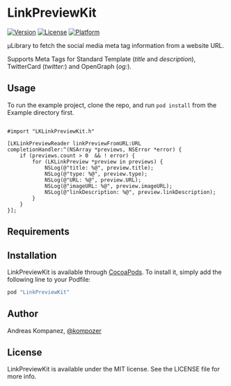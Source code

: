 # LinkPreviewKit

[![Version](https://img.shields.io/cocoapods/v/LinkPreviewKit.svg?style=flat)](http://cocoapods.org/pods/LinkPreviewKit)
[![License](https://img.shields.io/cocoapods/l/LinkPreviewKit.svg?style=flat)](http://cocoapods.org/pods/LinkPreviewKit)
[![Platform](https://img.shields.io/cocoapods/p/LinkPreviewKit.svg?style=flat)](http://cocoapods.org/pods/LinkPreviewKit)


µLibrary to fetch the social media meta tag information from a website URL. 

Supports Meta Tags for Standard Template (*title* and *description*), TwitterCard (*twitter:*) and OpenGraph (*og:*). 

## Usage

To run the example project, clone the repo, and run `pod install` from the Example directory first.

```objc

#import "LKLinkPreviewKit.h"

[LKLinkPreviewReader linkPreviewFromURL:URL completionHandler:^(NSArray *previews, NSError *error) {
    if (previews.count > 0  && ! error) {
        for (LKLinkPreview *preview in previews) {
            NSLog(@"title: %@", preview.title);
            NSLog(@"type: %@", preview.type);
            NSLog(@"URL: %@", preview.URL);
            NSLog(@"imageURL: %@", preview.imageURL);
            NSLog(@"linkDescription: %@", preview.linkDescription);
        }
    }
}];

```

## Requirements

## Installation

LinkPreviewKit is available through [CocoaPods](http://cocoapods.org). To install
it, simply add the following line to your Podfile:

```ruby
pod "LinkPreviewKit"
```

## Author

Andreas Kompanez, [@kompozer](https://twitter.com/kompozer)

## License

LinkPreviewKit is available under the MIT license. See the LICENSE file for more info.
